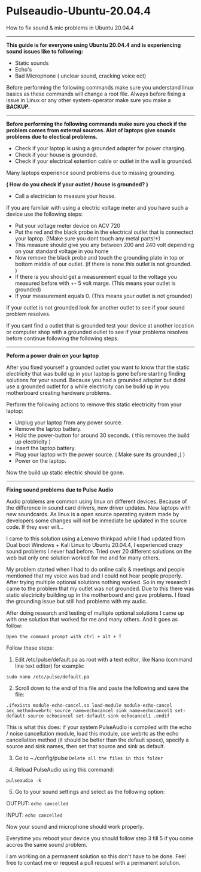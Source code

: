 # Pulseaudio-Ubuntu-20.04.4
How to fix sound &amp; mic problems in Ubuntu 20.04.4

<hr>

<b>This guide is for everyone using Ubuntu 20.04.4 and is experiencing sound issues like to following:</b>

- Static sounds
- Echo's
- Bad Microphone ( unclear sound, cracking voice ect)

Before performing the following commands make sure you understand linux basics as these commands will change a root file. Always before fixing a issue in Linux or any other system-operator make sure you make a <b>BACKUP.</b>

<hr>

<b>Before performing the following commands make sure you check if the problem comes from external sources.
Alot of laptops give sounds problems due to electical problems. </b>

- Check if your laptop is using a grounded adapter for power charging.
- Check if your house is grounded. 
- Check if your electrical extention cable or outlet in the wall is grounded. 

Many laptops experience sound problems due to missing grounding. 

<b>( How do you check if your outlet / house is grounded? )</b>

- Call a electrician to measure your house. 

If you are familair with using a electric voltage meter and you have such a device use the following steps:
- Put your voltage meter device on ACV 720 
- Put the red and the black probe in the electrical outlet that is connectect your laptop. (!Make sure you dont touch any metal parts!*) 
- This measure should give you any between 200 and 240 volt depending on your standard voltage in you home
- Now remove the black probe and touch the grounding plate in top or bottom middle of our outlet. (if there is none this outlet is not grounded. )
- If there is you should get a measurement equal to the voltage you measured before with +- 5 volt marge.
(This means your outlet is grounded)
- If your measurement equals 0. 
(This means your outlet is not grounded) 

If your outlet is not grounded look for another outlet to see if your sound problem resolves. 

If you cant find a outlet that is grounded test your device at another location or computer shop with a grounded outlet to see if your problems resolves before continue following the following steps.

<hr> 

<b> Peform a power drain on your laptop </b>

After you fixed yourself a grounded outlet you want to know that the static electricity that was build up in your laptop is gone before starting finding solutions for your sound.
Because you had a grounded adapter but didnt use a grounded outlet for a while electricity can be build up in you motherboard creating hardware problems. 

Perform the following actions to remove this static electricity from your laptop:

- Unplug your laptop from any power source.
- Remove the laptop battery.
- Hold the power-button for around 30 seconds. ( this removes the build up electricity )
- Insert the laptop battery.
- Plug your laptop with the power source. ( Make sure its grounded ;) )
- Power on the laptop.

Now the build up static electric should be gone. 

<hr>

<b> Fixing sound problems due to Pulse Audio </b>

Audio problems are common using linux on different devices. Because of the difference in sound card drivers, new driver updates. New laptops with new soundcards. As linux is a open source operating system made by developers some changes will not be inmediate be updated in the source code. If they ever will...

I came to this solution using a Lenovo thinkpad while I had updated from Dual boot Windows + Kali Linux to Ubuntu 20.04.4, I experienced crazy sound problems I never had before. Tried over 20 different solutions on the web but only one solution worked for me and for many others. 

My problem started when I had to do online calls & meetings and people mentioned that my voice was bad and I could not hear people properly. After trying multiple optional solutions nothing worked. 
So in my research I came to the problem that my outlet was not grounded. Due to this there was static electricity building up in the motherboard and gave problems. I fixed the grounding issue but still had problems with my audio. 

After doing research and testing of multiple optional solutions I came up with one solution that worked for me and many others. And it goes as follow:

`Open the command prompt with ctrl + alt + T `

Follow these steps: 

1. Edit /etc/pulse/default.pa as root with a text editor, like Nano (command line text editor) for example: 

`sudo nano /etc/pulse/default.pa`

2. Scroll down to the end of this file and paste the following and save the file:

`.ifexists module-echo-cancel.so
load-module module-echo-cancel aec_method=webrtc source_name=echocancel sink_name=echocancel1
set-default-source echocancel
set-default-sink echocancel1
.endif`

This is what this does: if your system PulseAudio is compiled with the echo / noise cancellation module, load this module, use webrtc as the echo cancellation method (it should be better than the default speex), specify a source and sink names, then set that source and sink as default.

3. Go to ~./config/pulse 
`Delete all the files in this folder`

4. Reload PulseAudio using this command:

`pulseaudio -k`

5. Go to your sound settings and select as the following option:

OUTPUT: 
`echo cancelled`

INPUT:
`echo cancelled`

Now your sound and microphone should work properly. 

Everytime you reboot your device you should follow step 3 till 5 if you come accros the same sound problem.

I am working on a permanent solution so this don't have to be done. Feel free to contact me or request a pull request with a permanent solution. 

